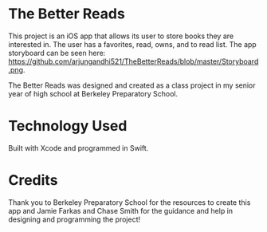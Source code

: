 # The Better Reads
This project is an iOS app that allows its user to store books they are interested in. The user has a favorites, read, owns, and to read list. The app storyboard can be seen here: https://github.com/arjungandhi521/TheBetterReads/blob/master/Storyboard.png.

The Better Reads was designed and created as a class project in my senior year of high school at Berkeley Preparatory School. 

# Technology Used
Built with Xcode and programmed in Swift.

# Credits 
Thank you to Berkeley Preparatory School for the resources to create this app and Jamie Farkas and Chase Smith for the guidance and help in designing and programming the project!

